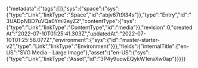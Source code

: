 {"metadata":{"tags":[]},"sys":{"space":{"sys":{"type":"Link","linkType":"Space","id":"abjv67t9l34s"}},"type":"Entry","id":"3UADpNBD7uVQa0Yml2eyZ2","contentType":{"sys":{"type":"Link","linkType":"ContentType","id":"media"}},"revision":0,"createdAt":"2022-07-10T01:25:41.303Z","updatedAt":"2022-07-10T01:25:58.077Z","environment":{"sys":{"id":"master-starter-v2","type":"Link","linkType":"Environment"}}},"fields":{"internalTitle":{"en-US":"SVG Media - Large Image"},"asset":{"en-US":{"sys":{"type":"Link","linkType":"Asset","id":"3P4y9uowEQykW1eraXw0ap"}}}}}